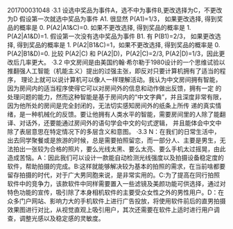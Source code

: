 201700031048
·3.1 设选中奖品为事件A，选不中为事件B,更改选择为C，不更改为D 假设第一次就选中奖品为事件 A1. 很显然 P(A1)=1/3， 如果更改选择, 得到奖品的概率是 0. P(A2|A1&C)=0. 如果不更改选择, 得到奖品的概率是 1. P(A2|A1&D)=1. 假设第一次没有选中奖品为事件 B1. 有 P(B1)=2/3， 如果更改选择, 得到奖品的概率是 1. P(A2|B1&C)=1，如果不更改选择, 得到奖品的概率是 0. P(A2|B1&D)=0. 比较 P(A2|C) 和 P(A2|D)，P(A2|C)=2/3, P(A2|D)=1/3，因此更改后几率更大。
·3.2 中文房间是由美国约翰·希尔勒于1980设计的一个思维试验以推翻强人工智能（机能主义）提出的过强主张，即反对只要计算机拥有了适当的程序， 理论上就可以说计算机可以像人一样理解活动。我认为中文房间拥有智能，因为房间内的适当程序使得它可以对房间外的信息和动作做出反馈，拥有一定 的处理问题的能力，然而这种智能是基于房间内的“中文字典”，并且深度非常有限，因为他所处的房间是完全封闭的，无法切实感知房间外的纸条上所传 递的真实情绪，是一种机械化的反馈。要让他拥有人类水平的智能，需要房间里的人除了能翻译、对话外，还要能通过房间外的语句学会中文的句式逻辑， 并且能体会中文中除了表层意思在特定情况下的多层含义和意图。
·3.3 N：在我们的日常生活中，出去同学聚餐或是旅游的时候，总是需要拍照留恋，而一部分人、主要是男生，无法拍出一张较为合格的照片，要么光线太黑、要么太亮、要么手机太过摇晃，由此造成苦恼。A：因此我们可以设计一款能自动检测光线强度以及拍摄设备稳定度的软件，帮助拍摄的完成。B:这样就能够解决较为基本的拍照的需求，在当前啥都要留存拍摄的时代，对于广大男同胞来说，是非常实用的。C:为了提高在同行拍照软件中的竞争力，该款软件中同样需要置入一些滤镜及美颜功能可供选择，通过对特色功能的宣传，吸引除了本身相机软件的主要受众女性之外的男性用户。D：在众多门户网站、影响力大的手机软件上进行广告投放，将使用软件前后的直男拍摄效果图进行对比，从视觉直观上吸引用户，其次还需要在软件上适时进行用户调查，调整光感以及稳定感的灵敏度。
